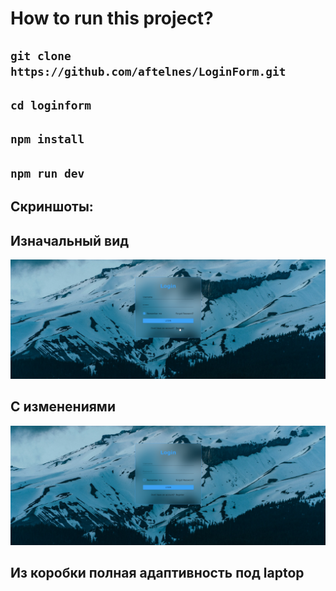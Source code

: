 # How to run this project?

## `git clone https://github.com/aftelnes/LoginForm.git`

## `cd loginform`

## `npm install`

## `npm run dev`

## Скриншоты:

## Изначальный вид

![Изначальный вид](./skrinshots/default.png)

## С изменениями

![С изменениями](./skrinshots/withchanges.png)

## Из коробки полная адаптивность под laptop
